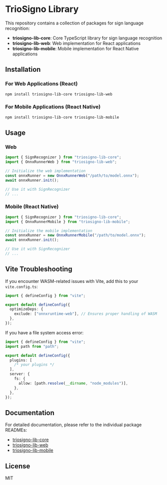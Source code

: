# TrioSigno Library

This repository contains a collection of packages for sign language recognition:

- **triosigno-lib-core**: Core TypeScript library for sign language recognition
- **triosigno-lib-web**: Web implementation for React applications
- **triosigno-lib-mobile**: Mobile implementation for React Native applications

## Installation

### For Web Applications (React)

```bash
npm install triosigno-lib-core triosigno-lib-web
```

### For Mobile Applications (React Native)

```bash
npm install triosigno-lib-core triosigno-lib-mobile
```

## Usage

### Web

```typescript
import { SignRecognizer } from "triosigno-lib-core";
import { OnnxRunnerWeb } from "triosigno-lib-web";

// Initialize the web implementation
const onnxRunner = new OnnxRunnerWeb("/path/to/model.onnx");
await onnxRunner.init();

// Use it with SignRecognizer
// ...
```

### Mobile (React Native)

```typescript
import { SignRecognizer } from "triosigno-lib-core";
import { OnnxRunnerMobile } from "triosigno-lib-mobile";

// Initialize the mobile implementation
const onnxRunner = new OnnxRunnerMobile("/path/to/model.onnx");
await onnxRunner.init();

// Use it with SignRecognizer
// ...
```

## Vite Troubleshooting

If you encounter WASM-related issues with Vite, add this to your `vite.config.ts`:

```typescript
import { defineConfig } from "vite";

export default defineConfig({
  optimizeDeps: {
    exclude: ["onnxruntime-web"], // Ensures proper handling of WASM
  },
});
```

If you have a file system access error:

```typescript
import { defineConfig } from "vite";
import path from "path";

export default defineConfig({
  plugins: [
    /* your plugins */
  ],
  server: {
    fs: {
      allow: [path.resolve(__dirname, "node_modules")],
    },
  },
});
```

## Documentation

For detailed documentation, please refer to the individual package READMEs:

- [triosigno-lib-core](./core/README.md)
- [triosigno-lib-web](./web/README.md)
- [triosigno-lib-mobile](./mobile/README.md)

## License

MIT
